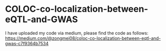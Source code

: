 # COLOC-co-localization-between-eQTL-and-GWAS
I have uploaded my code via medium, please find the code as follows: https://medium.com/@zongmei08/coloc-co-localization-between-eqtl-and-gwas-c7f9364b7534
